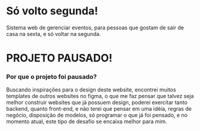 # Só volto segunda!

Sistema web de gerenciar eventos, para pessoas que gostam de sair de casa na sexta, e só voltar na segunda.

# PROJETO PAUSADO!

### Por que o projeto foi pausado?
Buscando inspirações para o design deste website, encontrei muitos templates de outros websites no figma, o que me faz pensar que talvez seja melhor construir websites que já possuem design, poderei exercitar tanto backend, quanto front-end, e não terei que pensar em uma idéia, regras de negócio, disposição de modelos, só programar o que já foi pensado, e no momento atual, este tipo de desafio se encaixa melhor para mim.


